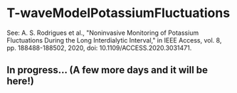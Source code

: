 # T-waveModelPotassiumFluctuations
See: A. S. Rodrigues et al., "Noninvasive Monitoring of Potassium Fluctuations During the Long Interdialytic Interval," in IEEE Access, vol. 8, pp. 188488-188502, 2020, doi: 10.1109/ACCESS.2020.3031471.

## In progress... (A few more days and it will be here!)
